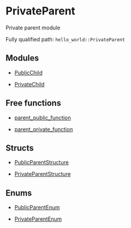 # PrivateParent

Private parent module


Fully qualified path: `hello_world::PrivateParent`

## Modules

- [PublicChild](./hello_world-PrivateParent-PublicChild.md)

- [PrivateChild](./hello_world-PrivateParent-PrivateChild.md)

## Free functions

- [parent_public_function](./hello_world-PrivateParent-parent_public_function.md)

- [parent_private_function](./hello_world-PrivateParent-parent_private_function.md)

## Structs

- [PublicParentStructure](./hello_world-PrivateParent-PublicParentStructure.md)

- [PrivateParentStructure](./hello_world-PrivateParent-PrivateParentStructure.md)

## Enums

- [PublicParentEnum](./hello_world-PrivateParent-PublicParentEnum.md)

- [PrivateParentEnum](./hello_world-PrivateParent-PrivateParentEnum.md)

